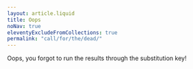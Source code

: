 ```yaml
---
layout: article.liquid
title: Oops
noNav: true
eleventyExcludeFromCollections: true
permalink: "call/for/the/dead/"
---
```


Oops, you forgot to run the results through the substitution key!
